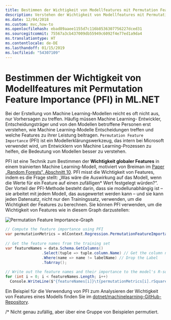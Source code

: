 ```yaml
---
title: Bestimmen der Wichtigkeit von Modellfeatures mit Permutation Feature Importance (PFI) in ML.NET
description: Verstehen der Wichtigkeit von Modellfeatures mit Permutation Feature Importance (PFI) in ML.NET
ms.date: 12/04/2018
ms.custom: mvc,how-to
ms.openlocfilehash: ebad89aaee1155d7c116b8536307756227dced31
ms.sourcegitcommit: 75567a3cb437009db55949c6092f4e77ed1a9da4
ms.translationtype: HT
ms.contentlocale: de-DE
ms.lasthandoff: 01/15/2019
ms.locfileid: "54307109"
---
```

# <a name="determine-the-feature-importance-of-models-with-permutation-feature-importance-in-mlnet"></a>Bestimmen der Wichtigkeit von Modellfeatures mit Permutation Feature Importance (PFI) in ML.NET

Bei der Erstellung von Machine Learning-Modellen reicht es oft nicht aus, nur Vorhersagen zu treffen. Häufig müssen Machine Learning- Entwickler, Entscheidungsträger und von den Modellen betroffene Personen erst verstehen, wie Machine Learning-Modelle Entscheidungen treffen und welche Features zu ihrer Leistung beitragen. `Permutation Feature Importance` (PFI) ist ein Modellerklärungswerkzeug, das intern bei Microsoft verwendet wird, um Entwicklern von Machine Learning-Prozessen zu helfen, die Bedeutung von Modellen besser zu verstehen.

PFI ist eine Technik zum Bestimmen der **Wichtigkeit globaler Features** in einem trainierten Machine Learning-Modell, motiviert von Breiman im [Paper „Random Forests“, Abschnitt 10](https://www.stat.berkeley.edu/~breiman/randomforest2001.pdf). PFI misst die Wichtigkeit von Features, indem es die Frage stellt: „Was wäre die Auswirkung auf das Modell, wenn die Werte für ein Feature auf einen zufälligen* Wert festgelegt würden?“. Der Vorteil der PFI-Methode besteht darin, dass sie modellunabhängig ist – sie arbeitet mit jedem Modell, das ausgewertet werden kann – und sie kann jeden Datensatz, nicht nur den Trainingssatz, verwenden, um die Wichtigkeit der Features zu berechnen. Sie können PFI verwenden, um die Wichtigkeit von Features wie in diesem Graph darzustellen:

![Permutation Feature Importance-Graph](./media/determine-global-feature-importance-in-model/pfi-graph.png)

```csharp
// Compute the feature importance using PFI
var permutationMetrics = mlContext.Regression.PermutationFeatureImportance(model, data);
 
// Get the feature names from the training set
var featureNames = data.Schema.GetColumns()
                .Select(tuple => tuple.column.Name) // Get the column names
                .Where(name => name != labelName) // Drop the Label
                .ToArray();
 
// Write out the feature names and their importance to the model's R-squared value
for (int i = 0; i < featureNames.Length; i++)
  Console.WriteLine($"{featureNames[i]}\t{permutationMetrics[i].rSquared:G4}");
```

Ein Beispiel für die Verwendung von PFI zum Analysieren der Wichtigkeit von Features eines Modells finden Sie im [ dotnet/machinelearning-GitHub-Repository](https://github.com/dotnet/machinelearning/tree/master/docs/samples/Microsoft.ML.Samples/Dynamic/PermutationFeatureImportance).

/* Nicht genau zufällig, aber über eine Gruppe von Beispielen permutiert.
